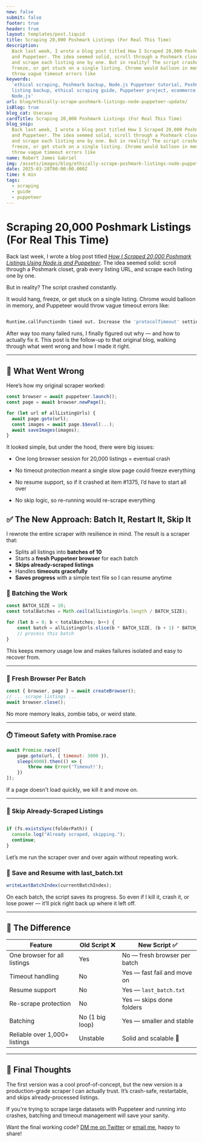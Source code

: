 ```yaml
---
new: false
submit: false
footer: true
header: true
layout: templates/post.liquid
title: Scraping 20,000 Poshmark Listings (For Real This Time)
description:
  Back last week, I wrote a blog post titled How I Scraped 20,000 Poshmark Listings Using Node.js
  and Puppeteer. The idea seemed solid, scroll through a Poshmark closet, grab every listing URL,
  and scrape each listing one by one. But in reality? The script crashed constantly. It would hang,
  freeze, or get stuck on a single listing. Chrome would balloon in memory, and Puppeteer would
  throw vague timeout errors like
keywords:
  'ethical scraping, Poshmark backup, Node.js Puppeteer tutorial, Poshmark automation, online
  listing backup, ethical scraping guide, Puppeteer project, ecommerce recovery, scraping listings
  Node.js'
url: blog/ethically-scrape-poshmark-listings-node-puppeteer-update/
isBlog: true
blog_cat: Usecase
cardTitle: Scraping 20,000 Poshmark Listings (For Real This Time)
blog_snip:
  Back last week, I wrote a blog post titled How I Scraped 20,000 Poshmark Listings Using Node.js
  and Puppeteer. The idea seemed solid, scroll through a Poshmark closet, grab every listing URL,
  and scrape each listing one by one. But in reality? The script crashed constantly. It would hang,
  freeze, or get stuck on a single listing. Chrome would balloon in memory, and Puppeteer would
  throw vague timeout errors like
name: Robert James Gabriel
img: /assets/images/blog/ethically-scrape-poshmark-listings-node-puppeteer.png
date: 2025-03-28T00:00:00.000Z
time: 6 min
tags:
  - scraping
  - guide
  - puppeteer
---
```


# Scraping 20,000 Poshmark Listings (For Real This Time)

Back last week, I wrote a blog post titled
_[How I Scraped 20,000 Poshmark Listings Using Node.js and Puppeteer](blog/ethically-scrape-poshmark-listings-node-puppeteer)_.
The idea seemed solid: scroll through a Poshmark closet, grab every listing URL, and scrape each
listing one by one.

But in reality? The script crashed constantly.

It would hang, freeze, or get stuck on a single listing. Chrome would balloon in memory, and
Puppeteer would throw vague timeout errors like:

```bash

Runtime.callFunctionOn timed out. Increase the 'protocolTimeout' setting in launch/connect calls...

```

After way too many failed runs, I finally figured out why — and how to actually fix it. This post is
the follow-up to that original blog, walking through what went wrong and how I made it right.

---

## 🧨 What Went Wrong

Here’s how my original scraper worked:

```js
const browser = await puppeteer.launch();
const page = await browser.newPage();

for (let url of allListingUrls) {
  await page.goto(url);
  const images = await page.$$eval(...);
  await saveImages(images);
}
```

It looked simple, but under the hood, there were big issues:

- One long browser session for 20,000 listings = eventual crash

- No timeout protection meant a single slow page could freeze everything

- No resume support, so if it crashed at item #1375, I’d have to start all over

- No skip logic, so re-running would re-scrape everything

## ✅ The New Approach: Batch It, Restart It, Skip It

I rewrote the entire scraper with resilience in mind. The result is a scraper that:

- Splits all listings into **batches of 10**
- Starts a **fresh Puppeteer browser** for each batch
- **Skips already-scraped listings**
- Handles **timeouts gracefully**
- **Saves progress** with a simple text file so I can resume anytime

### 🔁 Batching the Work

```js
const BATCH_SIZE = 10;
const totalBatches = Math.ceil(allListingUrls.length / BATCH_SIZE);

for (let b = 0; b < totalBatches; b++) {
	const batch = allListingUrls.slice(b * BATCH_SIZE, (b + 1) * BATCH_SIZE);
	// process this batch
}
```

This keeps memory usage low and makes failures isolated and easy to recover from.

---

### 🧼 Fresh Browser Per Batch

```js
const { browser, page } = await createBrowser();
// ... scrape listings ...
await browser.close();
```

No more memory leaks, zombie tabs, or weird state.

---

### ⏱️ Timeout Safety with Promise.race

```js
await Promise.race([
	page.goto(url, { timeout: 3000 }),
	sleep(4000).then(() => {
		throw new Error('Timeout!');
	})
]);
```

If a page doesn't load quickly, we kill it and move on.

---

### 🧠 Skip Already-Scraped Listings

```js

if (fs.existsSync(folderPath)) {
  console.log("Already scraped, skipping.");
  continue;
}

```

Let’s me run the scraper over and over again without repeating work.

### 💾 Save and Resume with last_batch.txt

```js
writeLastBatchIndex(currentBatchIndex);
```

On each batch, the script saves its progress. So even if I kill it, crash it, or lose power — it’ll
pick right back up where it left off.

---

## 🤯 The Difference

| Feature                       | Old Script ❌   | New Script ✅                |
| ----------------------------- | --------------- | ---------------------------- |
| One browser for all listings  | Yes             | No — fresh browser per batch |
| Timeout handling              | No              | Yes — fast fail and move on  |
| Resume support                | No              | Yes — `last_batch.txt`       |
| Re-scrape protection          | No              | Yes — skips done folders     |
| Batching                      | No (1 big loop) | Yes — smaller and stable     |
| Reliable over 1,000+ listings | Unstable        | Solid and scalable 🚀        |

---

## 🚀 Final Thoughts

The first version was a cool proof-of-concept, but the new version is a production-grade scraper I
can actually trust. It’s crash-safe, restartable, and skips already-processed listings.

If you're trying to scrape large datasets with Puppeteer and running into crashes, batching and
timeout management will save your sanity.

Want the final working code? [DM me on Twitter](https://x.com/bycoffeeandfun) or
[email me](mailto:hello@robertgabriel.ninja), happy to share!
